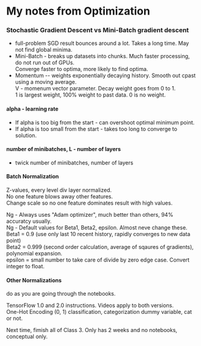# My notes from Optimization  


### Stochastic Gradient Descent vs Mini-Batch gradient descent  
  * full-problem SGD result bounces around a lot.  Takes a long time.  May not find global minima.  
  * Mini-Batch - breaks up datasets into chunks.  Much faster processing, do not run out of GPUs.  
    Converge faster to optima, more likely to find optima.  
  * Momentum -- weights exponentially decaying history.  Smooth out cpast using a moving average.  
  V - momenum vector parameter.  Decay weight goes from 0 to 1.  
  1 is largest weight, 100% weight to past data.  0 is no weight.  
    

#### alpha - learning rate
  * If alpha is too big from the start - can overshoot optimal minimum point.  
  * If alpha is too small from the start - takes too long to converge to solution.  

#### number of minibatches, L - number of layers  
  * twick number of minibatches, number of layers

#### Batch Normalization  

Z-values, every level div layer normalized.  
No one feature blows away other features.   
Change scale so no one feature dominates result with high values. 

Ng - Always uses "Adam optimizer", much better than others, 94% accuratcy usually.  
Ng - Default values for Beta1, Beta2, epsilon.  Almost neve change these.  
Beta1 = 0.9 (use only last 10 recent history, rapidly converges to new data point)  
Beta2 = 0.999  (second order calculation, average of sqaures of gradients), polynomial expansion.  
epsilon = small number to take care of divide by zero edge case.  Convert integer to float. 
 
 #### Other Normalizations
 do as you are going through the notebooks.  
 
 TensorFlow 1.0 and 2.0 instructions.  Videos apply to both versions.  
 One-Hot Encoding (0, 1) classification, categorization dummy variable, cat or not.  
 
 Next time, fimish all of Class 3.  Only has 2 weeks and no notebooks, conceptual only.  
 
 
